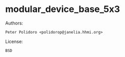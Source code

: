 # modular_device_base_5x3

Authors:

    Peter Polidoro <polidorop@janelia.hhmi.org>

License:

    BSD

